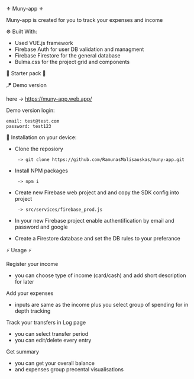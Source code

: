 ⚜️ Muny-app ⚜️

   Muny-app is created for you to track your expenses and income
  

  ⚙️ Built With:
  - Used VUE.js framework
  - Firebase Auth for user DB validation and managment
  - Firebase Firestore for the general database
  - Bulma.css for the project grid and components
  
  

🧿 Starter pack 🧿

  🪁 Demo version 
  
  here -> https://muny-app.web.app/
  
  Demo version login:
  
    email: test@test.com
    password: test123
  

  💾 Installation on your device:
  
  - Clone the reposiory 
   
         -> git clone https://github.com/RamunasMalisauskas/muny-app.git
    
  - Install NPM packages 
    
         -> npm i
    
  - Create new Firebase web project and and copy the SDK config into project
    
         -> src/services/firebase_prod.js
    
  - In your new Firebase project enable authentification by email and password and google
  
  - Create a Firestore database and set the DB rules to your preferance
  


⚡️ Usage ⚡️

  Register your income
   - you can choose type of income (card/cash) and add short description for later
    
  Add your expenses 
   - inputs are same as the income plus you select group of spending for in depth tracking
   
  Track your transfers in Log page
   - you can select transfer period
   - you can edit/delete every entry
    
  Get summary
   - you can get your overall balance
   - and expenses group precental visualisations

